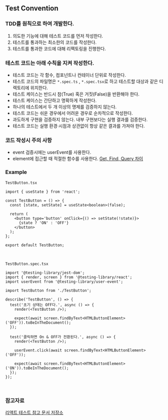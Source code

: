 ## Test Convention

### TDD를 원칙으로 하여 개발한다.

1. 의도한 기능에 대해 테스트 코드를 먼저 작성한다.
2. 테스트를 통과하는 최소한의 코드를 작성한다.
3. 테스트를 통과한 코드에 대해 리팩토링을 진행한다.

### 테스트 코드는 아래 수칙을 지켜 작성한다.

- 테스트 코드는 각 함수, 컴포넌트나 컨테이너 단위로 작성한다.
- 테스트 코드의 파일명은 `*.spec.ts` , `*.spec.tsx`로 하고 테스트할 대상과 같은 디렉토리에 위치한다.
- 테스트 케이스는 반드시 참(True) 혹은 거짓(False)을 반환해야 한다.
- 테스트 케이스는 간단하고 명확하게 작성한다.
- 하나의 테스트에서 두 개 이상의 명제를 검증하지 않는다.
- 테스트 코드는 쉬운 경우에서 어려운 경우로 순차적으로 작성한다.
- 과도하게 구현을 검증하지 않는다. 내부 구현보다는 실행 결과를 검증한다.
- 테스트 코드는 실행 환경·시점과 상관없이 항상 같은 결과를 가져야 한다.

### 코드 작성시 주의 사항

- event 검증시에는 userEvent를 사용한다.
- element에 접근할 때 적절한 함수를 사용한다. [Get, Find, Query 차이](https://velog.io/@onejuice98/React-Testing-library-get-find-query-%EA%B5%AC%EB%B6%84%ED%95%98%EA%B8%B0)


### Example

`TestButton.tsx`

```tsx
import { useState } from 'react';

const TestButton = () => {
  const [state, setState] = useState<boolean>(false);

  return (
    <button type='button' onClick={() => setState(!state)}>
      {state ? 'ON' : 'OFF'}
    </button>
  );
};

export default TestButton;
```

<br />

`TestButton.spec.tsx`

```tsx
import '@testing-library/jest-dom';
import { render, screen } from '@testing-library/react';
import userEvent from '@testing-library/user-event';

import TestButton from './TestButton';

describe('TestButton', () => {
  test('초기 상태는 OFF다.', async () => {
    render(<TestButton />);

    expect(await screen.findByText<HTMLButtonElement>('OFF')).toBeInTheDocument();
  });

  test('클릭하면 On & OFF가 전환된다.', async () => {
    render(<TestButton />);

    userEvent.click(await screen.findByText<HTMLButtonElement>('OFF'));

    expect(await screen.findByText<HTMLButtonElement>('ON')).toBeInTheDocument();
  });
});
```

<br />

### 참고자료

[리액트 테스트 참고 문서 저장소](https://github.com/ssi02014/React-Test-Reference-Documentation)
